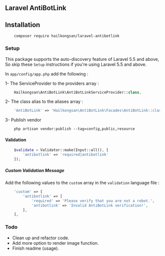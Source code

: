 ## Laravel AntiBotLink

## Installation

```
	composer require hailkongsan/laravel-antibotlink
```

### Setup
This package supports the auto-discovery feature of Laravel 5.5 and above, So skip these `Setup` instructions if you're using Laravel 5.5 and above.

In `app/config/app.php` add the following :

1- The ServiceProvider to the providers array :

```php
	Hailkongsan\AntiBotLink\AntiBotLinkServiceProvider::class,

```

2- The class alias to the aliases array :
```php
	'AntiBotLink' => 'Hailkongsan\AntiBotLink\Facades\AntiBotLink::class'
```
3- Publish vendor

```shell
	php artisan vendor:publish --tag=config,public,resource
```

#### Validation
```php
	$validate = Validator::make(Input::all(), [
		'antibotlink' => 'required|antibotlink'
	]);
```
##### Custom Validation Message
Add the following values to the `custom` array in the `validation` language file :

```php
	'custom' => [
	    'antibotlink' => [
	        'required' => 'Please verify that you are not a robot.',
	        'antibotlink' => 'Invalid AntiBotLink verification!',
	    ],
	],
```
### Todo
* Clean up and refactor code.
* Add more option to render image function.
* Finish readme (usage).